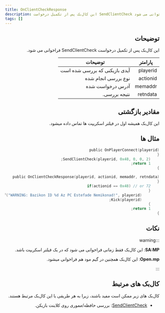 ```yaml
---
title: OnClientCheckResponse
description: این کال‌بک پس از تکمیل درخواست SendClientCheck فراخوانی می شود.
tags: []
---
```


<div dir="rtl" style={{ textAlign: "right" }}>

## توضیحات

این کال‌بک پس از تکمیل درخواست SendClientCheck فراخوانی می شود.

| پارامتر          | توضیحات                       |
| ------------- | --------------------------------- |
| playerid      | آیدی بازیکنی که بررسی شده است     |
| actionid      | نوع بررسی انجام شده      |
| memaddr       | آدرس درخواست شده            |
| retndata      | نتیجه بررسی.          |

## مقادیر بازگشتی

این کال‌بک همیشه اول در فیلتر اسکریپت ها تماس داده میشود.

## مثال ها

```c
public OnPlayerConnect(playerid)
{
    SendClientCheck(playerid, 0x48, 0, 0, 2);
    return 1;
}

public OnClientCheckResponse(playerid, actionid, memaddr, retndata)
{
    if(actionid == 0x48) // or 72
    {
        printf("WARNING: Bazikon ID %d Az PC Estefade Nemikonad!", playerid);
        Kick(playerid);
    }
    return 1;
}
```

## نکات

:::warning

**SA:MP**: این کال‌بک فقط زمانی فراخوانی می شود که در یک فیلتر اسکریپت باشد.

**Open.mp**: این کال‌بک همچنین در گیم مود هم فراخوانی میشود.

:::

## کال‌بک های مرتبط

کال‌بک های زیر ممکن است مفید باشند، زیرا به هر طریقی با این کال‌بک مرتبط هستند.

- [SendClientCheck](../functions/SendClientCheck): بررسی حافظه/مموری روی کلاینت بازیکن.
</div>